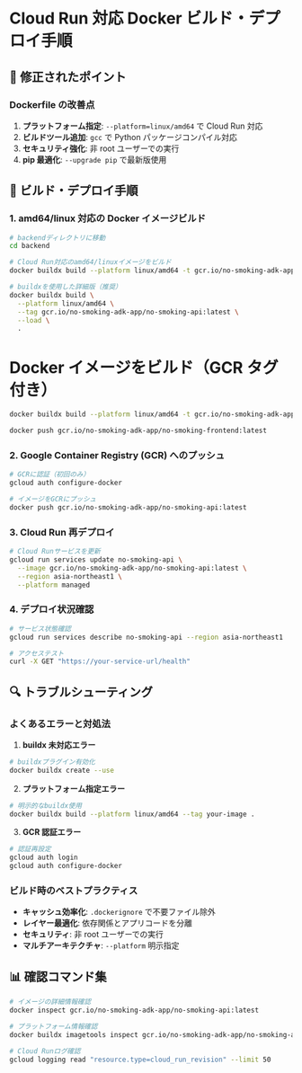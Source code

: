 # Cloud Run 対応 Docker ビルド・デプロイ手順

## 🔧 修正されたポイント

### Dockerfile の改善点

1. **プラットフォーム指定**: `--platform=linux/amd64` で Cloud Run 対応
2. **ビルドツール追加**: `gcc` で Python パッケージコンパイル対応
3. **セキュリティ強化**: 非 root ユーザーでの実行
4. **pip 最適化**: `--upgrade pip` で最新版使用

## 🚀 ビルド・デプロイ手順

### 1. amd64/linux 対応の Docker イメージビルド

```bash
# backendディレクトリに移動
cd backend

# Cloud Run対応のamd64/linuxイメージをビルド
docker buildx build --platform linux/amd64 -t gcr.io/no-smoking-adk-app/no-smoking-api:latest .

# buildxを使用した詳細版（推奨）
docker buildx build \
  --platform linux/amd64 \
  --tag gcr.io/no-smoking-adk-app/no-smoking-api:latest \
  --load \
  .
```

# Docker イメージをビルド（GCR タグ付き）

```bash
docker buildx build --platform linux/amd64 -t gcr.io/no-smoking-adk-app/no-smoking-frontend:latest .

docker push gcr.io/no-smoking-adk-app/no-smoking-frontend:latest
```

### 2. Google Container Registry (GCR) へのプッシュ

```bash
# GCRに認証（初回のみ）
gcloud auth configure-docker

# イメージをGCRにプッシュ
docker push gcr.io/no-smoking-adk-app/no-smoking-api:latest
```

### 3. Cloud Run 再デプロイ

```bash
# Cloud Runサービスを更新
gcloud run services update no-smoking-api \
  --image gcr.io/no-smoking-adk-app/no-smoking-api:latest \
  --region asia-northeast1 \
  --platform managed
```

### 4. デプロイ状況確認

```bash
# サービス状態確認
gcloud run services describe no-smoking-api --region asia-northeast1

# アクセステスト
curl -X GET "https://your-service-url/health"
```

## 🔍 トラブルシューティング

### よくあるエラーと対処法

1. **buildx 未対応エラー**

```bash
# buildxプラグイン有効化
docker buildx create --use
```

2. **プラットフォーム指定エラー**

```bash
# 明示的なbuildx使用
docker buildx build --platform linux/amd64 --tag your-image .
```

3. **GCR 認証エラー**

```bash
# 認証再設定
gcloud auth login
gcloud auth configure-docker
```

### ビルド時のベストプラクティス

- **キャッシュ効率化**: `.dockerignore` で不要ファイル除外
- **レイヤー最適化**: 依存関係とアプリコードを分離
- **セキュリティ**: 非 root ユーザーでの実行
- **マルチアーキテクチャ**: `--platform` 明示指定

## 📊 確認コマンド集

```bash
# イメージの詳細情報確認
docker inspect gcr.io/no-smoking-adk-app/no-smoking-api:latest

# プラットフォーム情報確認
docker buildx imagetools inspect gcr.io/no-smoking-adk-app/no-smoking-api:latest

# Cloud Runログ確認
gcloud logging read "resource.type=cloud_run_revision" --limit 50
```
